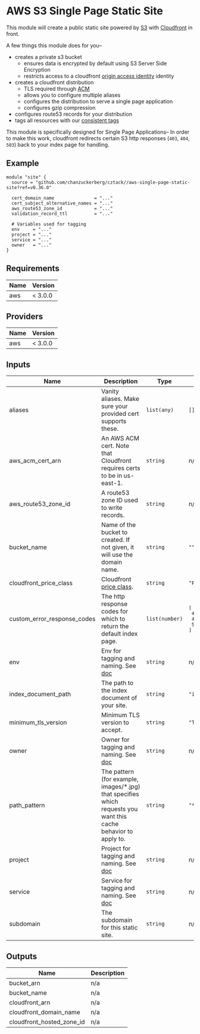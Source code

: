 # AWS S3 Single Page Static Site

This module will create a public static site powered by [S3](https://aws.amazon.com/s3/) with [Cloudfront](https://aws.amazon.com/cloudfront/) in front.

A few things this module does for you–

* creates a private s3 bucket
  * ensures data is encrypted by default using S3 Server Side Encryption
  * restricts access to a cloudfront [origin access identity](https://docs.aws.amazon.com/AmazonCloudFront/latest/DeveloperGuide/private-content-restricting-access-to-s3.html)
  identity
* creates a cloudfront distribution
  * TLS required through [ACM](https://aws.amazon.com/certificate-manager/)
  * allows you to configure multiple aliases
  * configures the distribution to serve a single page application
  * configures gzip compression
* configures route53 records for your distribution
* tags all resources with our [consistent tags](../README.md#Consistent%20Tagging)

This module is specifically designed for Single Page Applications– In order to make this work, cloudfront redirects certain S3 http responses (`403`, `404`, `503`) back to your index page for handling.

## Example

```hcl
module "site" {
  source = "github.com/chanzuckerberg/cztack//aws-single-page-static-site?ref=v0.36.0"

  cert_domain_name               = "..."
  cert_subject_alternative_names = "..."
  aws_route53_zone_id            = "..."
  validation_record_ttl          = "..."

  # Variables used for tagging
  env     = "..."
  project = "..."
  service = "..."
  owner   = "..."
}
```

<!-- START -->
## Requirements

| Name | Version |
|------|---------|
| aws | < 3.0.0 |

## Providers

| Name | Version |
|------|---------|
| aws | < 3.0.0 |

## Inputs

| Name | Description | Type | Default | Required |
|------|-------------|------|---------|:--------:|
| aliases | Vanity aliases. Make sure your provided cert supports these. | `list(any)` | `[]` | no |
| aws\_acm\_cert\_arn | An AWS ACM cert. Note that Cloudfront requires certs to be in us-east-1. | `string` | n/a | yes |
| aws\_route53\_zone\_id | A route53 zone ID used to write records. | `string` | n/a | yes |
| bucket\_name | Name of the bucket to created. If not given, it will use the domain name. | `string` | `""` | no |
| cloudfront\_price\_class | Cloudfront [price class](https://aws.amazon.com/cloudfront/pricing/). | `string` | `"PriceClass_100"` | no |
| custom\_error\_response\_codes | The http response codes for which to return the default index page. | `list(number)` | <pre>[<br>  404,<br>  403,<br>  503<br>]</pre> | no |
| env | Env for tagging and naming. See [doc](../README.md#consistent-tagging) | `string` | n/a | yes |
| index\_document\_path | The path to the index document of your site. | `string` | `"index.html"` | no |
| minimum\_tls\_version | Minimum TLS version to accept. | `string` | `"TLSv1.1_2016"` | no |
| owner | Owner for tagging and naming. See [doc](../README.md#consistent-tagging) | `string` | n/a | yes |
| path\_pattern | The pattern (for example, images/\*.jpg) that specifies which requests you want this cache behavior to apply to. | `string` | `"*"` | no |
| project | Project for tagging and naming. See [doc](../README.md#consistent-tagging) | `string` | n/a | yes |
| service | Service for tagging and naming. See [doc](../README.md#consistent-tagging) | `string` | n/a | yes |
| subdomain | The subdomain for this static site. | `string` | n/a | yes |

## Outputs

| Name | Description |
|------|-------------|
| bucket\_arn | n/a |
| bucket\_name | n/a |
| cloudfront\_arn | n/a |
| cloudfront\_domain\_name | n/a |
| cloudfront\_hosted\_zone\_id | n/a |

<!-- END -->

